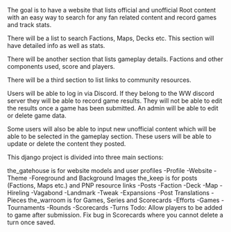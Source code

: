 The goal is to have a website that lists official and unofficial Root content with an easy way to search for any fan related content and record games and track stats.

There will be a list to search Factions, Maps, Decks etc.
This section will have detailed info as well as stats.

There will be another section that lists gameplay details. 
Factions and other components used, score and players.

There will be a third section to list links to community resources.

Users will be able to log in via Discord. 
If they belong to the WW discord server they will be able to record game results. 
They will not be able to edit the results once a game has been submitted. 
An admin will be able to edit or delete game data.

Some users will also be able to input new unofficial content which will be able to be selected in the gameplay section.
These users will be able to update or delete the content they posted.

This django project is divided into three main sections:

the_gatehouse is for website models and user profiles
    -Profile
    -Website
    -Theme
    -Foreground and Background Images
the_keep is for posts (Factions, Maps etc.) and PNP resource links
    -Posts
        -Faction
        -Deck
        -Map
        -Hireling
        -Vagabond
        -Landmark
        -Tweak
    -Expansions
    -Post Translations
    -Pieces
the_warroom is for Games, Series and Scorecards
    -Efforts
    -Games
    -Tournaments
    -Rounds
    -Scorecards
    -Turns
Todo:
Allow players to be added to game after submission.
Fix bug in Scorecards where you cannot delete a turn once saved.
